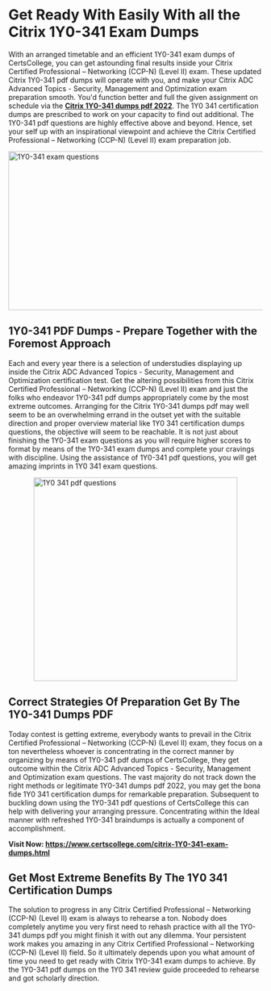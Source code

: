 <h1><strong>Get Ready With Easily With all the Citrix 1Y0-341 Exam Dumps&nbsp;</strong></h1>
<p><span style="font-weight: 400;">With an arranged timetable and an efficient  1Y0-341 exam dumps of CertsCollege, you can get astounding final results inside your Citrix Certified Professional – Networking (CCP-N) (Level II) exam. These updated Citrix 1Y0-341 pdf dumps will operate with you, and make your Citrix ADC Advanced Topics - Security, Management and Optimization exam preparation smooth. You'd function better and full the given assignment on schedule via the <strong><a href="https://www.certscollege.com/citrix-1Y0-341-exam-dumps.html">Citrix 1Y0-341 dumps pdf 2022</a></strong>. The 1Y0 341 certification dumps are prescribed to work on your capacity to find out additional. The  1Y0-341 pdf questions are highly effective above and beyond. Hence, set your self up with an inspirational viewpoint and achieve the Citrix Certified Professional – Networking (CCP-N) (Level II) exam preparation job.&nbsp;</span></p>
<p><span style="font-weight: 400;"><img style="display: block; margin-left: auto; margin-right: auto;" src="https://i.ibb.co/CPDK3ps/Yellow-and-Blue-Initiative-Blog-Banner.png" alt="1Y0-341 exam questions" width="559" height="315" /></span></p>
<h2><strong>1Y0-341 PDF Dumps - Prepare Together with the Foremost Approach</strong></h2>
<p><span style="font-weight: 400;">Each and every year there is a selection of understudies displaying up inside the Citrix ADC Advanced Topics - Security, Management and Optimization certification test. Get the altering possibilities from this Citrix Certified Professional – Networking (CCP-N) (Level II) exam and just the folks who endeavor 1Y0-341 pdf dumps appropriately come by the most extreme outcomes. Arranging for the Citrix 1Y0-341 dumps pdf may well seem to be an overwhelming errand in the outset yet with the suitable direction and proper overview material like 1Y0 341 certification dumps questions, the objective will seem to be reachable. It is not just about finishing the 1Y0-341 exam questions as you will require higher scores to format by means of the 1Y0-341 exam dumps and complete your cravings with discipline. Using the assistance of 1Y0-341 pdf questions, you will get amazing imprints in 1Y0 341 exam questions.</span></p>
<p><span style="font-weight: 400;"><a href="https://tinyurl.com/hhpu6y3k"><img style="display: block; margin-left: auto; margin-right: auto;" src="https://i.ibb.co/9tMrhdY/Teacher-Appreciation-Invitation.png" alt="1Y0 341 pdf questions " width="404" height="404" /></a></span></p>
<h2><strong>Correct Strategies Of Preparation Get By The 1Y0-341 Dumps PDF</strong></h2>
<p><span style="font-weight: 400;">Today contest is getting extreme, everybody wants to prevail in the Citrix Certified Professional – Networking (CCP-N) (Level II) exam, they focus on a ton nevertheless whoever is concentrating in the correct manner by organizing by means of 1Y0-341 pdf dumps of CertsCollege, they get outcome within the Citrix ADC Advanced Topics - Security, Management and Optimization exam questions. The vast majority do not track down the right methods or legitimate 1Y0-341 dumps pdf 2022, you may get the bona fide 1Y0 341 certification dumps for remarkable preparation. Subsequent to buckling down using the  1Y0-341 pdf questions of CertsCollege this can help with delivering your arranging pressure. Concentrating within the Ideal manner with refreshed 1Y0-341 braindumps is actually a component of accomplishment.</span></p>
<p><span style="font-weight: 400;"><strong>Visit Now: <a href="https://www.certscollege.com/citrix-1Y0-341-exam-dumps.html">https://www.certscollege.com/citrix-1Y0-341-exam-dumps.html</a></strong></span></p>
<h2><strong>Get Most Extreme Benefits By The 1Y0 341 Certification Dumps</strong></h2>
<p><span style="font-weight: 400;">The solution to progress in any Citrix Certified Professional – Networking (CCP-N) (Level II) exam is always to rehearse a ton. Nobody does completely anytime you very first need to rehash practice with all the 1Y0-341 dumps pdf you might finish it with out any dilemma. Your persistent work makes you amazing in any Citrix Certified Professional – Networking (CCP-N) (Level II) field. So it ultimately depends upon you what amount of time you need to get ready with Citrix 1Y0-341 exam dumps to achieve. By the 1Y0-341 pdf dumps on the 1Y0 341 review guide proceeded to rehearse and got scholarly direction.</span></p>
